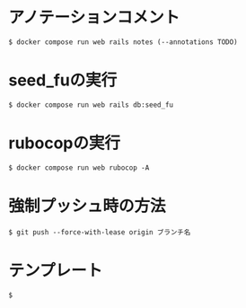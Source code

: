 # アノテーションコメント
```
$ docker compose run web rails notes (--annotations TODO)
```

# seed_fuの実行
```
$ docker compose run web rails db:seed_fu
```

# rubocopの実行
```
$ docker compose run web rubocop -A
```

# 強制プッシュ時の方法
```
$ git push --force-with-lease origin ブランチ名
```

# テンプレート
```
$
```
